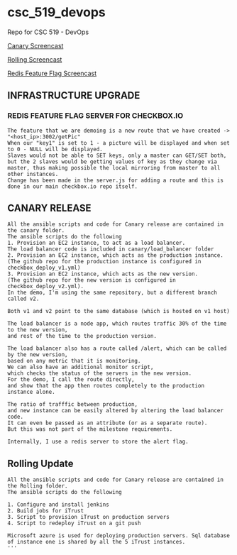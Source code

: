 # csc_519_devops
Repo for CSC 519 - DevOps

[Canary Screencast](https://youtu.be/WTktuxFEHDk)

[Rolling Screencast](https://youtu.be/zt511jRmMhs)

[Redis Feature Flag Screencast]()


## INFRASTRUCTURE UPGRADE 
### REDIS FEATURE FLAG SERVER FOR CHECKBOX.IO

``` In this part we have created one redis-master and two redis-slaves to demonstrate. Two servers constantly get the changed key values from the master.
The feature that we are demoing is a new route that we have created -> "<host_ip>:3002/getPic"
When our "key1" is set to 1 - a picture will be displayed and when set to 0 - NULL will be displayed.
Slaves would not be able to SET keys, only a master can GET/SET both, but the 2 slaves would be getting values of key as they change via master, thus making possible the local mirroring from master to all other instances.
Change has been made in the server.js for adding a route and this is done in our main checkbox.io repo itself. 

```
## CANARY RELEASE
```
All the ansible scripts and code for Canary release are contained in the canary folder. 
The ansible scripts do the following 
1. Provision an EC2 instance, to act as a load balancer. 
The load balancer code is included in canary/load_balancer folder 
2. Provision an EC2 instance, which acts as the production instance. 
(The github repo for the production instance is configured in checkbox_deploy_v1.yml) 
3. Provision an EC2 instance, which acts as the new version. 
(The github repo for the new version is configured in checkbox_deploy_v2.yml). 
In the demo, I'm using the same repository, but a different branch called v2. 

Both v1 and v2 point to the same database (which is hosted on v1 host) 

The load balancer is a node app, which routes traffic 30% of the time to the new version, 
and rest of the time to the production version. 

The load balancer also has a route called /alert, which can be called by the new version, 
based on any metric that it is monitoring. 
We can also have an additional monitor script, 
which checks the status of the servers in the new version. 
For the demo, I call the route directly, 
and show that the app then routes completely to the production instance alone. 

The ratio of trafffic between production, 
and new instance can be easily altered by altering the load balancer code. 
It can even be passed as an attribute (or as a separate route). 
But this was not part of the milestone requirements. 

Internally, I use a redis server to store the alert flag. 
```
## Rolling Update
```
All the ansible scripts and code for Canary release are contained in the Rolling folder.
The ansible scripts do the following

1. Configure and install jenkins
2. Build jobs for iTrust
3. Script to provision iTrust on production servers
4. Script to redeploy iTrust on a git push

Microsoft azure is used for deploying production servers. Sql database of instance one is shared by all the 5 iTrust instances.
'''
